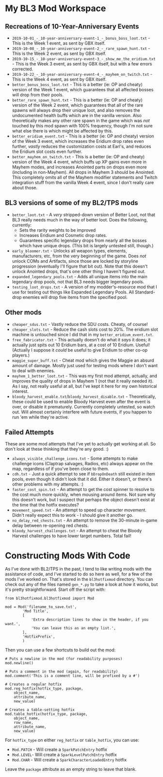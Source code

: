 My BL3 Mod Workspace
====================

## Recreations of 10-Year-Anniversary Events

- `2019-10-01_-_10-year-anniversary-event-1_-_bonus_boss_loot.txt` - This
  is the Week 1 event, as sent by GBX itself.
- `2019-10-08_-_10-year-anniversary-event-2_-_rare_spawn_hunt.txt` - This
  is the Week 2 event, as sent by GBX itself.
- `2019-10-15_-_10-year-anniversary-event-3_-_show_me_the_eridium.txt` - This
  is the Week 3 event, as sent by GBX itself, but with a few errors
  corrected.
- `2019-10-22_-_10-year-anniversary-event-4_-_mayhem_on_twitch.txt` - This
  is the Week 4 event, as sent by GBX itself.
- `better_bonus_boss_loot.txt` - This is a better (ie: OP and cheaty) version
  of the Week 1 event, which guarantees that all affected bosses will drop
  from their pools.
- `better_rare_spawn_hunt.txt` - This is a better (ie: OP and cheaty) version
  of the Week 2 event, which guarantees that all of the rare spawns will always
  drop their unique loot, and also removes the undocumented health buffs which
  are in the vanilla version.  Also theoretically makes any other rare spawn
  in the game which was *not* touched by this mod spawn with 100% frequency,
  though I'm not sure what else there is which might be affected by this.
- `better_eridium_event.txt` - This is a better (ie: OP and cheaty) version
  of the Week 3 event, which increases the Eridium drop rates even further,
  *vastly* reduces the customization costs at Earl's, and reduces the Eridium
  slot costs even further.
- `better_mayhem_on_twitch.txt` - This is a better (ie: OP and cheaty) version
  of the Week 4 event, which buffs up XP gains even more in Mayhem modes, and
  increases Anointed parts on drops even more (including in non-Mayhem).  All
  drops in Mayhem 3 should be Anointed.  This completely omits all of the
  Mayhem modifier statements and Twitch integration stuff from the vanilla
  Week 4 event, since I don't really care about those.

## BL3 versions of some of my BL2/TPS mods

- `better_loot.txt` - A *very* stripped-down version of Better Loot, not that
  BL3 really needs much in the way of better loot.  Does the following,
  currently:
  - Sets the rarity weights to be improved
  - Increases Eridium and Cosmetic drop rates.
  - Guarantees specific legendary drops from nearly all the bosses which
    have unique drops.  (This bit is largely untested still, though.)
- `early_bloomer.txt` - Unlocks all weapon types, elements, manufacturers,
  etc, from the very beginning of the game.  Does *not* unlock COMs and
  Artifacts, since those are locked by storyline progression (eventually
  I'll figure that bit out).  Note that this doesn't unlock Anointed drops,
  that's one other thing I haven't figured out.
- `expanded_legendary_pools.txt` - Adds all unique items into the main
  legendary drop pools, not that BL3 needs bigger legendary pools.
- `testing_loot_drops.txt` - A version of my modder's-resource mod that I
  use for testing out things like Expanded Legendary Pools.  All Standard-drop
  enemies will drop five items from the specified pool.

## Other mods

- `cheaper_sdus.txt` - Vastly reduce the SDU costs.  Cheaty, of course!
- `cheaper_slots.txt` - Reduce the cash slots cost to 20%.  The eridium slot
  machine is untouched since I did that in my `better_eridium_event.txt`.
- `free_fabricator.txt` - This actually doesn't do what it *says* it does;
  it actually just spits out 10 Eridium bars, at a cost of 10 Eridium.
  Useful!  (Actually I suppose it *could* be useful to give Eridium to
  other co-op players.)
- `maggie_super_buff.txt` - Cheat mod which gives the Maggie an absurd
  amount of damage.  Mostly just used for testing mods where I don't want
  to deal with enemies.
- `mayhem_1_better_loot.txt` - This was my first mod attempt, actually,
  and improves the quality of drops in Mayhem 1 (not that it really needed
  it).  As I say, not really useful at all, but I've kept it here for my
  own historical interest.
- `bloody_harvest_enable.txt`/`bloody_harvest_disable.txt` - Theoretically,
  these could be used to enable Bloody Harvest even after the event is over,
  or disable it prematurely.  Currently completely untested, so watch out.
  Will almost certainly interfere with future events, if you happen to run
  'em while they're active.

## Failed Attempts

These are some mod attempts that I've yet to actually get working at all.  So
don't look at these thinking that they're any good.  :)

- `always_visible_challenge_icons.txt` - Some attempts to make challenge icons
  (Claptrap salvages, Radios, etc) always appear on the map, regardless of if
  you've been close to them.
- `cdh.txt` - Just a quick attempt to see if `bDropOnDeath` still existed in
  item pools, even though it didn't look that it did.  Either it doesn't, or
  there's other problems with my attempts.  :)
- `faster_cost_spin.txt` - An attempt to get the cost spinner to resolve to
  the cost much more quickly, when mousing around items.  Not sure why this
  doesn't work, but I suspect that perhaps the object doesn't exist at the
  time that the hotfix executes?
- `movement_speed.txt` - An attempt to speed up character movement.  Didn't
  really expect this to work - I should give it another go.
- `no_delay_red_chests.txt` - An attempt to remove the 30-minute in-game
  delay between re-opening red chests.
- `bloody_harvest_challenges.txt` - An attempt to cheat the Bloody Harvest
  challenges to have lower target numbers.  Total fail!

Constructing Mods With Code
===========================

As I've done with BL2/TPS in the past, I tend to like writing mods with the
assistance of code, and I've started to do so here as well, for a few of
the mods I've worked on.  That's stored in the `bl3hotfixmod` directory.
You can check out any of the files named `gen_*.py` to take a look at how
it works, but it's pretty straightforward.  Start off the script with:

    from bl3hotfixmod.bl3hotfixmod import Mod

    mod = Mod('filename_to_save.txt',
            'Mod Title',
            [
                'Extra description lines to show in the header, if you want.',
                'You can leave this as an empty list.',
            ],
            'HotfixPrefix',
            )

Then you can use a few shortcuts to build out the mod:

    # Puts a newline in the mod (for readability purposes)
    mod.newline()

    # Puts a comment in the mod (again, for readability)
    mod.comment('This is a comment line, will be prefixed by a #')

    # Creates a regular hotfix
    mod.reg_hotfix(hotfix_type, package,
        object_name,
        attribute_name,
        new_value)

    # Creates a table-setting hotfix
    mod.table_hotfix(hotfix_type, package,
        object_name,
        row_name,
        attribute_name,
        new_value)

For `hotfix_type` on either `reg_hotfix` or `table_hotfix`, you can use:

- `Mod.PATCH` - Will create a `SparkPatchEntry` hotfix
- `Mod.LEVEL`- Will create a `SparkLevelPatchEntry` hotfix
- `Mod.CHAR` - Will create a `SparkCharacterLoadedEntry` hotfix

Leave the `package` attribute as an empty string to leave that blank.
